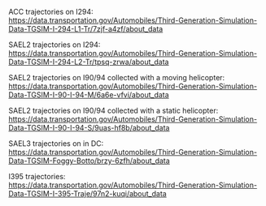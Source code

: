ACC trajectories on I294:<br>
https://data.transportation.gov/Automobiles/Third-Generation-Simulation-Data-TGSIM-I-294-L1-Tr/7zjf-a4zf/about_data <br>

SAEL2 trajectories on I294:<br>
https://data.transportation.gov/Automobiles/Third-Generation-Simulation-Data-TGSIM-I-294-L2-Tr/tpsq-zrwa/about_data <br>

SAEL2 trajectories on I90/94 collected with a moving helicopter:<br>
https://data.transportation.gov/Automobiles/Third-Generation-Simulation-Data-TGSIM-I-90-I-94-M/6a6e-vfvi/about_data <br>

SAEL2 trajectories on I90/94 collected with a static helicopter:<br>
https://data.transportation.gov/Automobiles/Third-Generation-Simulation-Data-TGSIM-I-90-I-94-S/9uas-hf8b/about_data <br>

SAEL3 trajectories on in DC:<br>
https://data.transportation.gov/Automobiles/Third-Generation-Simulation-Data-TGSIM-Foggy-Botto/brzy-6zfh/about_data <br>

I395 trajectories: <br>
https://data.transportation.gov/Automobiles/Third-Generation-Simulation-Data-TGSIM-I-395-Traje/97n2-kuqi/about_data